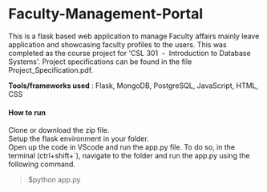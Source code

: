 # Faculty-Management-Portal

This is a flask based web application to manage Faculty affairs mainly leave application and showcasing faculty profiles to the users. This was completed as the course project for 'CSL 301​ ​ - ​ Introduction to Database Systems'. Project specifications can be found in the file Project_Specification.pdf.

**Tools/frameworks used** : Flask, MongoDB, PostgreSQL, JavaScript, HTML, CSS

#### How to run

Clone or download the zip file.  
Setup the flask environment in your folder.  
Open up the code in VScode and run the app.py file. To do so, in the terminal (ctrl+shift+`), navigate to the folder and run the app.py using the following command.  


> $python app.py